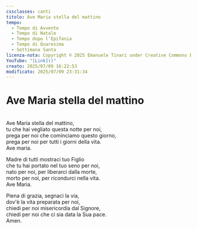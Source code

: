 ```yaml
---
cssclasses: canti
titolo: Ave Maria stella del mattino
tempo:
  - Tempo di Avvento
  - Tempo di Natale
  - Tempo dopo l’Epifania
  - Tempo di Quaresima
  - Settimana Santa
licenza-nota: Copyright © 2025 Emanuele Tinari under Creative Commons BY-NC-SA 4.0 https://creativecommons.org/licenses/by-nc-sa/4.0/
YouTube: "[Link]()"
creato: 2025/07/09 16:22:53
modificato: 2025/07/09 23:31:34
---
```


# Ave Maria stella del mattino
<br>Ave Maria stella del mattino,<br>tu che hai vegliato questa notte per noi,<br>prega per noi che cominciamo questo giorno,<br>prega per noi per tutti i giorni della vita.<br>Ave maria.

Madre di tutti mostraci tuo Figlio<br>che tu hai portato nel tuo seno per noi,<br>nato per noi, per liberarci dalla morte,<br>morto per noi, per ricondurci nella vita.<br>Ave Maria.

Piena di grazia, segnaci la via,<br>dov'è la vita preparata per noi,<br>chiedi per noi misericordia dal Signore,<br>chiedi per noi che ci sia data la Sua pace.<br>Amen.
